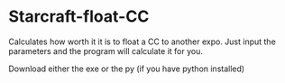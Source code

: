 # Starcraft-float-CC
Calculates how worth it it is to float a CC to another expo. Just input the parameters and the program will calculate it for you.

Download either the exe or the py (if you have python installed)
